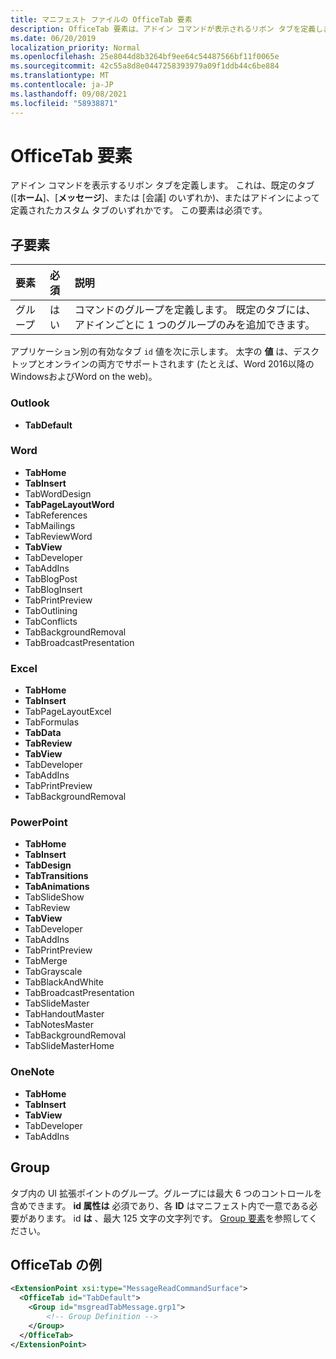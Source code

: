 ```yaml
---
title: マニフェスト ファイルの OfficeTab 要素
description: OfficeTab 要素は、アドイン コマンドが表示されるリボン タブを定義します。
ms.date: 06/20/2019
localization_priority: Normal
ms.openlocfilehash: 25e8044d8b3264bf9ee64c54487566bf11f0065e
ms.sourcegitcommit: 42c55a8d8e0447258393979a09f1ddb44c6be884
ms.translationtype: MT
ms.contentlocale: ja-JP
ms.lasthandoff: 09/08/2021
ms.locfileid: "58938871"
---
```

# <a name="officetab-element"></a>OfficeTab 要素

アドイン コマンドを表示するリボン タブを定義します。 これは、既定のタブ ([**ホーム**]、[**メッセージ**]、または [会議] のいずれか)、またはアドインによって定義されたカスタム タブのいずれかです。  この要素は必須です。

## <a name="child-elements"></a>子要素

|  要素 |  必須  |  説明  |
|:-----|:-----|:-----|
|  グループ      | はい |  コマンドのグループを定義します。 既定のタブには、アドインごとに 1 つのグループのみを追加できます。  |

アプリケーション別の有効なタブ `id` 値を次に示します。 太字の **値** は、デスクトップとオンラインの両方でサポートされます (たとえば、Word 2016以降のWindowsおよびWord on the web)。

### <a name="outlook"></a>Outlook

- **TabDefault**

### <a name="word"></a>Word

- **TabHome**
- **TabInsert**
- TabWordDesign
- **TabPageLayoutWord**
- TabReferences
- TabMailings
- TabReviewWord
- **TabView**
- TabDeveloper
- TabAddIns
- TabBlogPost
- TabBlogInsert
- TabPrintPreview
- TabOutlining
- TabConflicts
- TabBackgroundRemoval
- TabBroadcastPresentation

### <a name="excel"></a>Excel

- **TabHome**
- **TabInsert**
- TabPageLayoutExcel
- TabFormulas
- **TabData**
- **TabReview**
- **TabView**
- TabDeveloper
- TabAddIns
- TabPrintPreview
- TabBackgroundRemoval

### <a name="powerpoint"></a>PowerPoint

- **TabHome**
- **TabInsert**
- **TabDesign**
- **TabTransitions**
- **TabAnimations**
- TabSlideShow
- TabReview
- **TabView**
- TabDeveloper
- TabAddIns
- TabPrintPreview
- TabMerge
- TabGrayscale
- TabBlackAndWhite
- TabBroadcastPresentation
- TabSlideMaster
- TabHandoutMaster
- TabNotesMaster
- TabBackgroundRemoval
- TabSlideMasterHome

### <a name="onenote"></a>OneNote

- **TabHome**
- **TabInsert**
- **TabView**
- TabDeveloper
- TabAddIns

## <a name="group"></a>Group

タブ内の UI 拡張ポイントのグループ。グループには最大 6 つのコントロールを含めできます。 **id 属性は** 必須であり、各 **ID** はマニフェスト内で一意である必要があります。 id **は** 、最大 125 文字の文字列です。 [Group 要素](group.md)を参照してください。

## <a name="officetab-example"></a>OfficeTab の例

```xml
<ExtensionPoint xsi:type="MessageReadCommandSurface">
  <OfficeTab id="TabDefault">
    <Group id="msgreadTabMessage.grp1">
        <!-- Group Definition -->
    </Group>
  </OfficeTab>
</ExtensionPoint>
```
